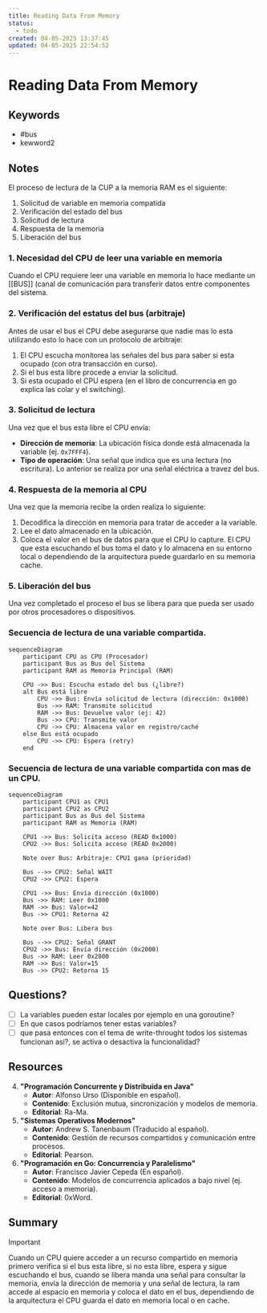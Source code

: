 ```yaml
---
title: Reading Data From Memory
status:
  - todo
created: 04-05-2025 13:37:45
updated: 04-05-2025 22:54:52
---
```


# Reading Data From Memory
## Keywords
- #bus 
- kewword2

## Notes
El proceso de lectura de la CUP a la memoria RAM es el siguiente:
1. Solicitud de variable en memoria compatida
2. Verificación del estado del bus
3. Solicitud de lectura
4. Respuesta de la memoria
5. Liberación del bus

### 1. Necesidad del CPU de leer una variable en memoria
Cuando el CPU requiere leer una variable en memoria lo hace mediante un [[BUS]] (canal de comunicación para transferir datos entre componentes del sistema.

### 2. Verificación del estatus del bus (arbitraje)
Antes de usar el bus el CPU debe asegurarse que nadie mas lo esta utilizando esto lo hace con un protocolo de arbitraje:
1. El CPU escucha monitorea las señales del bus para saber si esta ocupado (con otra transacción en curso).
2. Si el bus esta libre procede a enviar la solicitud.
3. Si esta ocupado el CPU espera (en el libro de concurrencia en go explica las colar y el switching).

### 3. Solicitud de lectura
Una vez que el bus esta libre el CPU envía:
- **Dirección de memoria**: La ubicación física donde está almacenada la variable (ej. `0x7FFF4`).
- **Tipo de operación**: Una señal que indica que es una lectura (no escritura).
Lo anterior se realiza por una señal eléctrica a travez del bus.

### 4. Respuesta de la memoria al CPU
Una vez que la memoria recibe la orden realiza lo siguiente:
1. Decodifica la dirección en memoria para tratar de acceder a la variable.
2. Lee el dato almacenado en la ubicación.
3. Coloca el valor en el bus de datos para que el CPU lo capture.
El CPU que esta escuchando el bus toma el dato y lo almacena en su entorno local o dependiendo de la arquitectura puede guardarlo en su memoria cache.

### 5. Liberación del bus
Una vez completado el proceso el bus se libera para que pueda ser usado por otros procesadores o dispositivos.

### Secuencia de lectura de una variable compartida.
```mermaid
sequenceDiagram
    participant CPU as CPU (Procesador)
    participant Bus as Bus del Sistema
    participant RAM as Memoria Principal (RAM)

    CPU ->> Bus: Escucha estado del bus (¿libre?)
    alt Bus está libre
        CPU ->> Bus: Envía solicitud de lectura (dirección: 0x1000)
        Bus ->> RAM: Transmite solicitud
        RAM ->> Bus: Devuelve valor (ej: 42)
        Bus ->> CPU: Transmite valor
        CPU ->> CPU: Almacena valor en registro/caché
    else Bus está ocupado
        CPU ->> CPU: Espera (retry)
    end
```

### Secuencia de lectura de una variable compartida con mas de un CPU.

```mermaid
sequenceDiagram
    participant CPU1 as CPU1
    participant CPU2 as CPU2
    participant Bus as Bus del Sistema
    participant RAM as Memoria (RAM)

    CPU1 ->> Bus: Solicita acceso (READ 0x1000)
    CPU2 ->> Bus: Solicita acceso (READ 0x2000)
    
    Note over Bus: Arbitraje: CPU1 gana (prioridad)
    
    Bus -->> CPU2: Señal WAIT
    CPU2 ->> CPU2: Espera
    
    CPU1 ->> Bus: Envía dirección (0x1000)
    Bus ->> RAM: Leer 0x1000
    RAM ->> Bus: Valor=42
    Bus ->> CPU1: Retorna 42
    
    Note over Bus: Libera bus
    
    Bus -->> CPU2: Señal GRANT
    CPU2 ->> Bus: Envía dirección (0x2000)
    Bus ->> RAM: Leer 0x2000
    RAM ->> Bus: Valor=15
    Bus ->> CPU2: Retorna 15
```


## Questions?
- [ ] La variables pueden estar locales por ejemplo en una goroutine?
- [ ] En que casos podríamos tener estas variables?
- [ ] que pasa entonces con el tema de write-throught todos los sistemas funcionan asi?, se activa o desactiva la funcionalidad? 

## Resources
4. **"Programación Concurrente y Distribuida en Java"**
    - **Autor**: Alfonso Urso (Disponible en español).
    - **Contenido**: Exclusión mutua, sincronización y modelos de memoria.
    - **Editorial**: Ra-Ma.
5. **"Sistemas Operativos Modernos"**
    - **Autor**: Andrew S. Tanenbaum (Traducido al español).
    - **Contenido**: Gestión de recursos compartidos y comunicación entre procesos.
    - **Editorial**: Pearson.
6. **"Programación en Go: Concurrencia y Paralelismo"**
    - **Autor**: Francisco Javier Cepeda (En español).
    - **Contenido**: Modelos de concurrencia aplicados a bajo nivel (ej. acceso a memoria).
    - **Editorial**: 0xWord.
## Summary

> [!important]
> Cuando un CPU quiere acceder a un recurso compartido en memoria primero verifica si el bus esta libre, si no esta libre, espera y sigue escuchando el bus, cuando se libera manda una señal para consultar la memoria, envía la dirección de memoria y una señal de lectura, la ram accede al espacio en memoria y coloca el dato en el bus, dependiendo de la arquitectura el CPU guarda el dato en memoria local o en cache.